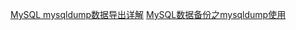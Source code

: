 [MySQL mysqldump数据导出详解](http://www.cnblogs.com/chenmh/p/5300370.html)
[MySQL数据备份之mysqldump使用](http://www.cnblogs.com/feichexia/p/MysqlDataBackup.html)

